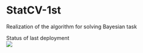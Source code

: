 # StatCV-1st
Realization of the algorithm for solving Bayesian task

Status of last deployment<br>
<img src="https://github.com/lechsarmat/StatCV-1st/workflows/StatCV-1st-CI/badge.svg?branch-master"><br>
